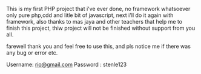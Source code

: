 This is my first PHP project that i've ever done, no framework whatsoever only pure php,cdd and litle bit of javascript, next i'll do it again with framework, also thanks to mas jaya and other teachers that help me to finish this project, thiw project will not be finished without support from you all.

farewell thank you and feel free to use this, and pls notice me if there was any bug or error etc.

Username: rio@gmail.com
Password : stenle123
